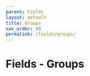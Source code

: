 ```yaml
---
parent: Fields
layout: default
title: Groups 
nav_order: 40
permalink: /fields/groups/
---
```


# Fields - Groups
